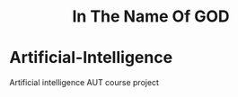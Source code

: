 <div align="center">
  <h1>In The Name Of GOD</h1>
</div>

# Artificial-Intelligence
Artificial intelligence AUT course project
